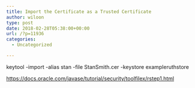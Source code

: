 ```yaml
---
title: Import the Certificate as a Trusted Certificate
author: wiloon
type: post
date: 2018-02-28T05:38:00+00:00
url: /?p=11936
categories:
  - Uncategorized

---
```

keytool -import -alias stan -file StanSmith.cer -keystore exampleruthstore

https://docs.oracle.com/javase/tutorial/security/toolfilex/rstep1.html